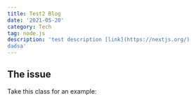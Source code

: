 ```yaml
---
title: Test2 Blog
date: '2021-05-20'
category: Tech
tag: node.js
description: 'test description [link](https://nextjs.org/)
dadsa'
---
```


## The issue

Take this class for an example:
